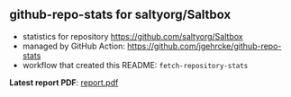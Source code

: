 ## github-repo-stats for saltyorg/Saltbox

- statistics for repository https://github.com/saltyorg/Saltbox
- managed by GitHub Action: https://github.com/jgehrcke/github-repo-stats
- workflow that created this README: `fetch-repository-stats`

**Latest report PDF**: [report.pdf](https://github.com/saltydk/stats/raw/github-repo-stats/saltyorg/Saltbox/latest-report/report.pdf)

